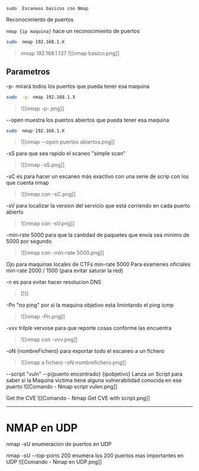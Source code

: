 	sudo  Escaneos basicos con Nmap
Reconocimiento de puertos

`nmap {ip maquina}` hace un reconocimiento de puertos

```sh fold:"nmap directo sin parametros"
sudo  nmap 192.168.1.X
```
> nmap 192.168.1.137
> ![[nmap basico.png]]

## Parametros

-p- mirará todos los puertos que pueda tener  esa maquina 


```sh fold:"nmap para ver los puertos en la máquina"
sudo  -p- nmap 192.168.1.X
```

> ![[nmap -p-.png]]

--open muestra los puertos abiertos que pueda tener esa maquina


```sh fold:"nmap directo sin parametros"
sudo  nmap 192.168.1.X
```
> ![[nmap --open puertos abiertos.png]]

-sS para que sea rapido el scaneo "simple scan"
>![[nmap -sS.png]]

-sC es para hacer un escaneo más exactivo con una serie de scrip con los que cuenta nmap
>![[nmap con -sC.png]]

-sV para localizar la version del servicio que está corriendo en cada puerto abierto
>![[nmap con -sV.png]]

-min-rate 5000 para que la cantidad de paquetes que envia sea minimo de 5000 por segundo
>![[nmap con -min-rate 5000.png]]


Ojo para maquinas locales de CTFs min-rate 5000
Para examenes oficiales min-rate 2000 / 1500  (para evitar saturar la red)


-n es para evitar hacer resolucion DNS
> D]]

-Pn "no ping" por si la maquina objetivo esta limintando el ping icmp
>![[nmap -Pn.png]]

-vvv trilple vervose para que reporte cosas conforme las encuentra
> ![[nmap con -vvv.png]]

-oN {nombreFichero} para exportar todo el escaneo a un fichero
> ![[nmap a fichero -oN nombrefichero.png]]


--script "vuln" --p{puerto encontrado} {ipobjetivo}
Lanza un Script para saber si la Maquina victima tiene alguna vulnerabilidad conocida en ese puerto
![[Comando - Nmap script vulen.png]]

Get the CVE
![[Comando - Nmap Get CVE with script.png]]



----
# NMAP en UDP

nmap -sU enumeracion de puertos en UDP

nmap -sU --top-ports 200 enumera los 200 puertos mas importantes en UDP
![[Comando - Nmap en UDP.png]]
